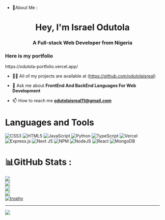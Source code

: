 - 💫About Me :
<h1 align="center">Hey, I'm Israel Odutola</h1>
<h3 align="center">A Full-stack Web Developer from Nigeria</h3>

<h3>Here is my portfolio</h3> https://odutola-portfolio.vercel.app/

- 👨‍💻 All of my projects are available at (https://github.com/odutolaisreal)

- 💬 Ask me about **FrontEnd And BackEnd Languages For Web Development**

- 📫 How to reach me **odutolaisreal11@gmail.com**
  
# Languages and Tools
![CSS3](https://img.shields.io/badge/css3-%231572B6.svg?style=for-the-badge&logo=css3&logoColor=white)  ![HTML5](https://img.shields.io/badge/html5-%23E34F26.svg?style=for-the-badge&logo=html5&logoColor=white) ![JavaScript](https://img.shields.io/badge/javascript-%23323330.svg?style=for-the-badge&logo=javascript&logoColor=%23F7DF1E) ![Python](https://img.shields.io/badge/python-3670A0?style=for-the-badge&logo=python&logoColor=ffdd54)  ![TypeScript](https://img.shields.io/badge/typescript-%23007ACC.svg?style=for-the-badge&logo=typescript&logoColor=white)  ![Vercel](https://img.shields.io/badge/vercel-%23000000.svg?style=for-the-badge&logo=vercel&logoColor=white)  ![Express.js](https://img.shields.io/badge/express.js-%23404d59.svg?style=for-the-badge&logo=express&logoColor=%2361DAFB)  ![Next JS](https://img.shields.io/badge/Next-black?style=for-the-badge&logo=next.js&logoColor=white) ![NPM](https://img.shields.io/badge/NPM-%23000000.svg?style=for-the-badge&logo=npm&logoColor=white) ![NodeJS](https://img.shields.io/badge/node.js-6DA55F?style=for-the-badge&logo=node.js&logoColor=white) ![React](https://img.shields.io/badge/react-%2320232a.svg?style=for-the-badge&logo=react&logoColor=%2361DAFB)  ![MongoDB](https://img.shields.io/badge/MongoDB-%234ea94b.svg?style=for-the-badge&logo=mongodb&logoColor=white)

# 📊GitHub Stats :
![](https://github-readme-stats.vercel.app/api?username=odutolaisreal&theme=vision-friendly-dark&hide_border=false&include_all_commits=false&count_private=false)<br/>
![](https://github-readme-streak-stats.herokuapp.com/?user=odutolaisreal&theme=vision-friendly-dark&hide_border=false)<br/>
![](https://github-readme-stats.vercel.app/api/top-langs/?username=odutolaisreal&theme=vision-friendly-dark&hide_border=false&include_all_commits=false&count_private=false&layout=compact)<br/>
![](https://github-profile-summary-cards.vercel.app/api/cards/profile-details?username=odutolaisreal&theme=github_dark)<br/>
[![trophy](https://github-profile-trophy.vercel.app/?username=odutolaisreal&theme=onedark)](https://github.com/ryo-ma/github-profile-trophy)

---
[![](https://visitcount.itsvg.in/api?id=Entertainment&label=Profile%20Views&color=2&icon=2&pretty=true)](https://visitcount.itsvg.in)

